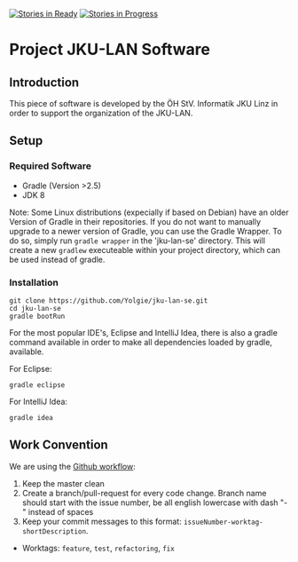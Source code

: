 [![Stories in Ready](https://badge.waffle.io/Yolgie/jku-lan-se.png?label=ready&title=Ready)](https://waffle.io/Yolgie/jku-lan-se)
[![Stories in Progress](https://badge.waffle.io/Yolgie/jku-lan-se.png?label=in%20progress&title=In%20Progress)](https://waffle.io/Yolgie/jku-lan-se)
# Project JKU-LAN Software

## Introduction

This piece of software is developed by the ÖH StV. Informatik JKU Linz in order to support the organization of the JKU-LAN.

## Setup

### Required Software

* Gradle (Version >2.5)
* JDK 8

Note: Some Linux distributions (expecially if based on Debian) have an older Version of Gradle in their repositories. 
If you do not want to manually upgrade to a newer version of Gradle, you can use the Gradle Wrapper. To do so, simply 
run `gradle wrapper` in the 'jku-lan-se' directory. This will create a new `gradlew` executeable within your project directory, 
which can be used instead of gradle. 

### Installation

```
git clone https://github.com/Yolgie/jku-lan-se.git
cd jku-lan-se
gradle bootRun
```

For the most popular IDE's, Eclipse and IntelliJ Idea, there is also a gradle command available in order to make all
dependencies loaded by gradle, available. 

For Eclipse:

```
gradle eclipse
```
For IntelliJ Idea: 
```
gradle idea
```

## Work Convention

We are using the [Github workflow](https://guides.github.com/introduction/flow/):

1.  Keep the master clean
2.  Create a branch/pull-request for every code change. Branch name should start with the issue number, be all english lowercase with dash "-" instead of spaces
3.  Keep your commit messages to this format: `issueNumber-worktag-shortDescription`. 
  + Worktags: `feature`, `test`, `refactoring`, `fix`


